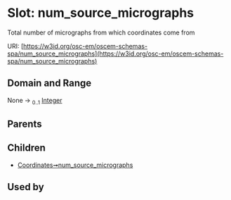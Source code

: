 
# Slot: num_source_micrographs

Total number of micrographs from which coordinates come from

URI: [https://w3id.org/osc-em/oscem-schemas-spa/num_source_micrographs](https://w3id.org/osc-em/oscem-schemas-spa/num_source_micrographs)


## Domain and Range

None &#8594;  <sub>0..1</sub> [Integer](types/Integer.md)

## Parents


## Children

 *  [Coordinates➞num_source_micrographs](Coordinates_num_source_micrographs.md)

## Used by

